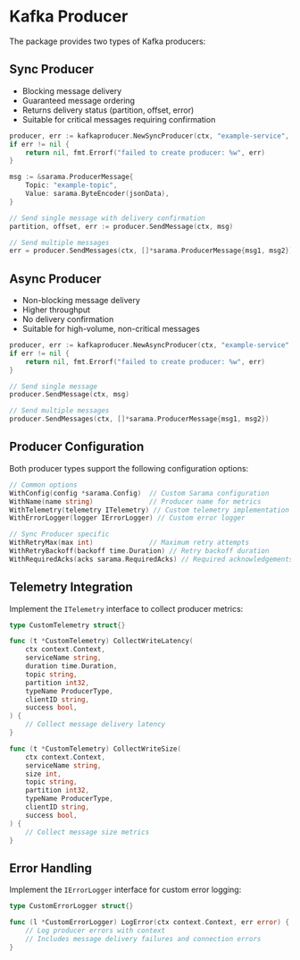 # Kafka Producer

The package provides two types of Kafka producers:

## Sync Producer

- Blocking message delivery
- Guaranteed message ordering
- Returns delivery status (partition, offset, error)
- Suitable for critical messages requiring confirmation

```go
producer, err := kafkaproducer.NewSyncProducer(ctx, "example-service", brokers)
if err != nil {
    return nil, fmt.Errorf("failed to create producer: %w", err)
}

msg := &sarama.ProducerMessage{
    Topic: "example-topic",
    Value: sarama.ByteEncoder(jsonData),
}

// Send single message with delivery confirmation
partition, offset, err := producer.SendMessage(ctx, msg)

// Send multiple messages
err = producer.SendMessages(ctx, []*sarama.ProducerMessage{msg1, msg2})
```

## Async Producer

- Non-blocking message delivery
- Higher throughput
- No delivery confirmation
- Suitable for high-volume, non-critical messages

```go
producer, err := kafkaproducer.NewAsyncProducer(ctx, "example-service", brokers)
if err != nil {
    return nil, fmt.Errorf("failed to create producer: %w", err)
}

// Send single message
producer.SendMessage(ctx, msg)

// Send multiple messages
producer.SendMessages(ctx, []*sarama.ProducerMessage{msg1, msg2})
```

## Producer Configuration

Both producer types support the following configuration options:

```go
// Common options
WithConfig(config *sarama.Config)  // Custom Sarama configuration
WithName(name string)              // Producer name for metrics
WithTelemetry(telemetry ITelemetry) // Custom telemetry implementation
WithErrorLogger(logger IErrorLogger) // Custom error logger

// Sync Producer specific
WithRetryMax(max int)              // Maximum retry attempts
WithRetryBackoff(backoff time.Duration) // Retry backoff duration
WithRequiredAcks(acks sarama.RequiredAcks) // Required acknowledgements
```

## Telemetry Integration

Implement the `ITelemetry` interface to collect producer metrics:

```go
type CustomTelemetry struct{}

func (t *CustomTelemetry) CollectWriteLatency(
    ctx context.Context,
    serviceName string,
    duration time.Duration,
    topic string,
    partition int32,
    typeName ProducerType,
    clientID string,
    success bool,
) {
    // Collect message delivery latency
}

func (t *CustomTelemetry) CollectWriteSize(
    ctx context.Context,
    serviceName string,
    size int,
    topic string,
    partition int32,
    typeName ProducerType,
    clientID string,
    success bool,
) {
    // Collect message size metrics
}
```

## Error Handling

Implement the `IErrorLogger` interface for custom error logging:

```go
type CustomErrorLogger struct{}

func (l *CustomErrorLogger) LogError(ctx context.Context, err error) {
    // Log producer errors with context
    // Includes message delivery failures and connection errors
}
